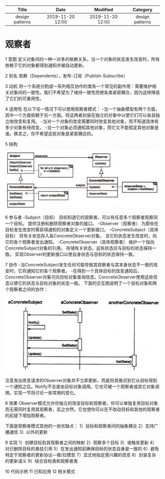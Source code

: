 | Title                | Date             | Modified         | Category          |
|:--------------------:|:----------------:|:----------------:|:-----------------:|
| design patterns      | 2019-11-20 12:00 | 2019-11-20 12:00 | design patterns   |

# 观察者


1 意图
定义对象间的一种一对多的依赖关系，当一个对象的状态发生改变时，所有依赖于它的对象都得到通知并被自动更新。

2 别名
依赖（Dependents），发布-订阅（Publish-Subscribe）

3 动机
将一个系统分割成一系列相互协作的类有一个常见的副作用：需要维护相关对象间的一致性。我们不希望为了维持一致性而使各类紧密耦合，因为这样降低了它们的可重用性。

4 适用性
在以下任一情况下可以使用观察者模式：
-当一个抽象模型有两个方面，其中一个方面依赖于另一方面。将这两者封装在独立的对象中以使它们可以各自独立地改变和复用。
-当对一个对象的改变需要同时改变其他对象，而不知道具体有多少对象有待改变。
-当一个对象必须通知其他对象，而它又不能假定其他对象是谁。换言之，你不希望这些对象是紧密耦合的。


5 结构

![](./images/observer.png)

6 参与者
-Subject（目标）
目标知道它的观察者。可以有任意多个观察者观察同一个目标。
提供注册和删除观察者对象的接口。
-Observer（观察者）
为那些在目标发生改变时需获得通知的对象定义一个更新接口。
-ConcreteSubject（具体目标）
将有关状态存入各ConcreteObserver对象。
当它的状态发生改变时，向它的各个观察者发出通知。
-ConcreteObserver（具体观察者）
维护一个指向ConcreteSubject对象的引用。
存储有关状态，这些状态应与目标的状态保持一致。
实现Observer的更新接口以使自身状态与目标的状态保持一致。

7 协作
-当ConcreteSubject发生任何可能导致其观察者与其本身状态不一致的改变时，它将通知它的各个观察者。
-在得到一个具体目标的改变通知后，ConcreteObserver对象可向目标对象查询信息。ConcreteObserver使用这些信息以使它的状态与目标对象的状态一致。
下面的交互图说明了一个目标对象和两个观察者之间的协作：

![](./images/observer-02.png)

注意发出改变请求的Observer对象并不立即更新，而是将其推迟到它从目标得到一个通知之后。Notify不总是由目标对象调用。它也可被一个观察者或其它对象调用。实现一节将讨论一些常用的变化。


8 效果
Observer模式允许你独立的改变目标和观察者。你可以单独复用目标对象而无需同时复用其观察者，反之亦然。它也使你可以在不改动目标和其他的观察者的前提下增加观察者。

下面是观察者模式其他的一些优缺点：
1）目标和观察者间的抽象耦合
2）支持广播通信
3）以外的更新


9 实现
1）创建目标到其观察者之间的映射
2）观察多个目标
3）谁触发更新
4）对已删除目标的悬挂引用
5）在发出通知前确保目标的状态自身是一致的
6）避免特定于观察者的更新协议—推/拉模型
7）显式地指定感兴趣的改变
8）封装复杂的更新语义
9）结合目标类和观察者类


10 代码示例
11 已知应用
12 相关模式

